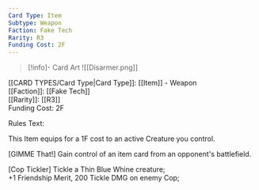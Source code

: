```yaml
---
Card Type: Item
Subtype: Weapon
Faction: Fake Tech
Rarity: R3
Funding Cost: 2F
---
```

> [!info]- Card Art
> ![[Disarmer.png]]

[[CARD TYPES/Card Type|Card Type]]: [[Item]] - Weapon  
[[Faction]]: [[Fake Tech]]  
[[Rarity]]: [[R3]]  
Funding Cost: 2F  

Rules Text:  

This Item equips for a 1F cost to an active Creature you control.  

[GIMME That!] Gain control of an item card from an opponent's battlefield.  

[Cop Tickler] Tickle a Thin Blue Whine creature;  
+1 Friendship Merit, 200 Tickle DMG on enemy Cop;  